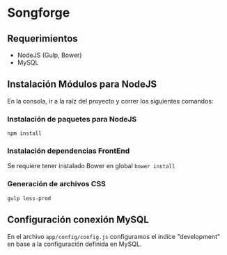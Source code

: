 # Songforge

## Requerimientos
* NodeJS (Gulp, Bower)
* MySQL

## Instalación Módulos para NodeJS
En la consola, ir a la raíz del proyecto y correr los siguientes comandos:

### Instalación de paquetes para NodeJS
`npm install`

### Instalación dependencias FrontEnd
Se requiere tener instalado Bower en global
`bower install`

### Generación de archivos CSS
`gulp less-prod`

## Configuración conexión MySQL
En el archivo `app/config/config.js` configuramos el indice "development" en base a la configuración definida en MySQL.

